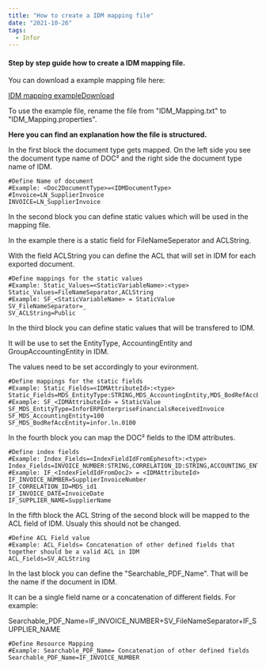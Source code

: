```yaml
---
title: "How to create a IDM mapping file"
date: "2021-10-26"
tags:
  - Infor
---
```


#### Step by step guide how to create a IDM mapping file.

You can download a example mapping file here:

[IDM mapping example](https://docs.cloudintegration.eu/wp-content/uploads/2021/10/IDM_Mappings.txt)[Download](https://docs.cloudintegration.eu/wp-content/uploads/2021/10/IDM_Mappings.txt)

To use the example file, rename the file from "IDM\_Mapping.txt" to "IDM\_Mapping.properties".

**Here you can find an explanation how the file is structured.**

In the first block the document type gets mapped. On the left side you see the document type name of DOC² and the right side the document type name of IDM.

```
#Define Name of document
#Example: <Doc2DocumentType>=<IDMDocumentType>
#Invoice=LN_SupplierInvoice
INVOICE=LN_SupplierInvoice
```

In the second block you can define static values which will be used in the mapping file.

In the example there is a static field for FileNameSeperator and ACLString.

With the field ACLString you can define the ACL that will set in IDM for each exported document.

```
#Define mappings for the static values
#Example: Static_Values=<StaticVariableName>:<type>
Static_Values=FileNameSeparator,ACLString
#Example: SF_<StaticVariableName> = StaticValue
SV_FileNameSeparator=_
SV_ACLString=Public
```

In the third block you can define static values that will be transfered to IDM.

It will be use to set the EntityType, AccountingEntity and GroupAccountingEntity in IDM.

The values need to be set accordingly to your evironment.

```
#Define mappings for the static fields
#Example: Static_Fields=<IDMAttributeId>:<type>
Static_Fields=MDS_EntityType:STRING,MDS_AccountingEntity,MDS_BodRefAccEntity
#Example: SF_<IDMAttributeId> = StaticValue
SF_MDS_EntityType=InforERPEnterpriseFinancialsReceivedInvoice
SF_MDS_AccountingEntity=100
SF_MDS_BodRefAccEntity=infor.ln.0100
```

In the fourth block you can map the DOC² fields to the IDM attributes.

```
#Define index fields
#Example: Index_Fields=<IndexFieldIdFromEphesoft>:<type>
Index_Fields=INVOICE_NUMBER:STRING,CORRELATION_ID:STRING,ACCOUNTING_ENTITY:STRING,INVOICE_DATE:STRING,GROUP_ACCOUNTING_ENTITY:STRING,SUPPLIER_NAME:STRING
#Example: IF_<IndexFieldIdFromDoc2> = <IDMAttributeId>
IF_INVOICE_NUMBER=SupplierInvoiceNumber
IF_CORRELATION_ID=MDS_id1
IF_INVOICE_DATE=InvoiceDate
IF_SUPPLIER_NAME=SupplierName
```

In the fifth block the ACL String of the second block will be mapped to the ACL field of IDM. Usualy this should not be changed.

```
#Define ACL Field value
#Example: ACL_Fields= Concatenation of other defined fields that together should be a valid ACL in IDM
ACL_Fields=SV_ACLString
```

In the last block you can define the "Searchable\_PDF\_Name". That will be the name if the document in IDM.

It can be a single field name or a concatenation of different fields. For example:

Searchable\_PDF\_Name=IF\_INVOICE\_NUMBER+SV\_FileNameSeparator+IF\_SUPPLIER\_NAME

```
#Define Resource Mapping
#Example: Searchable_PDF_Name= Concatenation of other defined fields
Searchable_PDF_Name=IF_INVOICE_NUMBER
```
